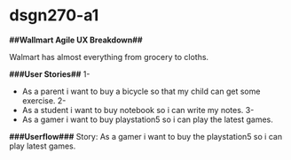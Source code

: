# dsgn270-a1
**##Wallmart Agile UX Breakdown##**

Walmart has almost everything from grocery to cloths.

**###User Stories##**
1-
* As a parent i want to buy a bicycle so that my child can get some exercise.
2-
* As a student i want to buy notebook so i can write my notes.
3-
* As a gamer i want to buy playstation5 so i can play the latest games.

**###Userflow###**
Story: As a gamer i want to buy the playstation5 so i can play latest games.


